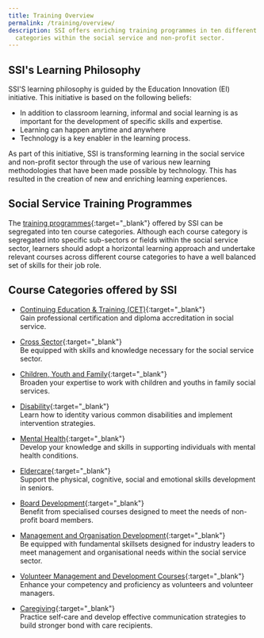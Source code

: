 ```yaml
---
title: Training Overview
permalink: /training/overview/
description: SSI offers enriching training programmes in ten different course
  categories within the social service and non-profit sector.
---
```

## SSI's Learning Philosophy

SSI'S learning philosophy is guided by the Education Innovation (EI) initiative. This initiative is based on the following beliefs:
- In addition to classroom learning, informal and social learning is as important for the development of specific skills and expertise.
- Learning can happen anytime and anywhere
- Technology is a key enabler in the learning process.

As part of this initiative, SSI is transforming learning in the social service and non-profit sector through the use of various new learning methodologies that have been made possible by technology. This has resulted in the creation of new and enriching learning experiences.

## Social Service Training Programmes
The [training programmes](https://iltms.ssi.gov.sg/registration#/Course){:target="_blank"}  offered by SSI can be segregated into ten course categories. Although each course category is segregated into specific sub-sectors or fields within the social service sector, learners should adopt a horizontal learning approach and undertake relevant courses across different course categories to have a well balanced set of skills for their job role. 

## Course Categories offered by SSI
* [Continuing Education &amp; Training (CET)](https://www.ssi.gov.sg/training/cet-programmes){:target="_blank"}  
Gain professional certification and diploma accreditation in social service.

* [Cross Sector](https://www.ssi.gov.sg/training/cross-sector/){:target="_blank"} 
<br>Be equipped with skills and knowledge necessary for the social service sector.

* [Children, Youth and Family](https://www.ssi.gov.sg/training/cyandf/){:target="_blank"}  
Broaden your expertise to work with children and youths in family social services.

* [Disability](https://www.ssi.gov.sg/training/disability/){:target="_blank"}  
Learn how to identity various common disabilities and implement intervention strategies.

* [Mental Health](https://www.ssi.gov.sg/training/mental-health/){:target="_blank"}  
Develop your knowledge and skills in supporting individuals with mental health conditions.

* [Eldercare](https://www.ssi.gov.sg/training/eldercare/){:target="_blank"}  
Support the physical, cognitive, social and emotional skills development in seniors.

* [Board Development](https://www.ssi.gov.sg/training/board-development/){:target="_blank"}  
Benefit from specialised courses designed to meet the needs of non-profit board members.

* [Management and Organisation Development](https://www.ssi.gov.sg/training/management-and-organisation-development/){:target="_blank"}  
Be equipped with fundamental skillsets designed for industry leaders to meet management and organisational needs within the social service sector.

* [Volunteer Management and Development Courses](https://www.ssi.gov.sg/training/volunteer-development-and-management/){:target="_blank"}  
Enhance your competency and proficiency as volunteers and volunteer managers.

* [Caregiving](https://www.ssi.gov.sg/training/caregiving/){:target="_blank"}
<br>Practice self-care and develop effective communication strategies to build stronger bond with care recipients.